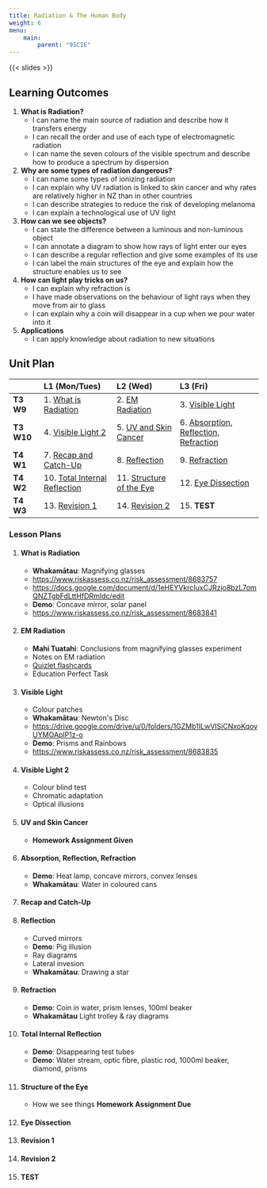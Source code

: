 ```yaml
---
title: Radiation & The Human Body
weight: 6
menu:
    main:
        parent: "9SCIE"
---
```


{{< slides >}}

## Learning Outcomes

1. __What is Radiation?__
    - I can name the main source of radiation and describe how it transfers energy
    - I can recall the order and use of each type of electromagnetic radiation
    - I can name the seven colours of the visible spectrum and describe how to produce a spectrum by dispersion
2. __Why are some types of radiation dangerous?__
    - I can name some types of ionizing radiation
    - I can explain why UV radiation is linked to skin cancer and why rates are relatively higher in NZ than in other countries
    - I can describe strategies to reduce the risk of developing melanoma
    - I can explain a technological use of UV light
3. __How can we see objects?__
    - I can state the difference between a luminous and non-luminous object
    - I can annotate a diagram to show how rays of light enter our eyes
    - I can describe a regular reflection and give some examples of its use
    - I can label the main structures of the eye and explain how the structure enables us to see
4. __How can light play tricks on us?__
    - I can explain why refraction is
    - I have made observations on the behaviour of light rays when they move from air to glass
    - I can explain why a coin will disappear in a cup when we pour water into it
5. __Applications__
    - I can apply knowledge about radiation to new situations

## Unit Plan

|            | L1 (Mon/Tues)                                               | L2 (Wed)                                          | L3 (Fri)                                                                   |
|:-----------|:------------------------------------------------------------|:--------------------------------------------------|:---------------------------------------------------------------------------|
| __T3 W9__  | 1. [What is Radiation](#what-is-radiation)                  | 2. [EM Radiation](#em-radiation)                  | 3. [Visible Light](#visible-light)                                         |
| __T3 W10__ | 4. [Visible Light 2](#visible-light-2)                      | 5. [UV and Skin Cancer](#uv-and-skin-cancer)      | 6. [Absorption, Reflection, Refraction](#absorption-reflection-refraction) |
| __T4 W1__  | 7. [Recap and Catch-Up](#recap-and-catch-up)                | 8. [Reflection](#reflection)                      | 9. [Refraction](#refraction)                                               |
| __T4 W2__  | 10. [Total Internal Reflection](#total-internal-reflection) | 11. [Structure of the Eye](#structure-of-the-eye) | 12. [Eye Dissection](#eye-dissection)                                      |
| __T4 W3__  | 13. [Revision 1](#revision-1)                               | 14. [Revision 2](#revision-2)                     | 15. __TEST__                                                               |

### Lesson Plans

1. #### What is Radiation
    - __Whakamātau__: Magnifying glasses
    - https://www.riskassess.co.nz/risk_assessment/8683757
    - https://docs.google.com/document/d/1eHEYVkrcIuxCJRzjo8bzL7omQNZTgbFdLttHfDRmIdc/edit
    - __Demo__: Concave mirror, solar panel
    - https://www.riskassess.co.nz/risk_assessment/8683841
2. #### EM Radiation
    - __Mahi Tuatahi__: Conclusions from magnifying glasses experiment
    - Notes on EM radiation
    - [Quizlet flashcards](https://quizlet.com/nz/526266053/electromagnetic-spectrum-flash-cards/)
    - Education Perfect Task
3. #### Visible Light
    - Colour patches
    - __Whakamātau__: Newton's Disc
    - https://drive.google.com/drive/u/0/folders/1GZMb1ILwVISiCNxoKqoyUYMOAplP1z-o
    - __Demo__: Prisms and Rainbows
    - https://www.riskassess.co.nz/risk_assessment/8683835
4. #### Visible Light 2
    - Colour blind test
    - Chromatic adaptation
    - Optical illusions
5. #### UV and Skin Cancer
    - __Homework Assignment Given__
6. #### Absorption, Reflection, Refraction
    - __Demo__: Heat lamp, concave mirrors, convex lenses
    - __Whakamātau__: Water in coloured cans
7. #### Recap and Catch-Up
8. #### Reflection
    - Curved mirrors
    - __Demo__: Pig illusion
    - Ray diagrams
    - Lateral invesion
    - __Whakamātau__: Drawing a star
9. #### Refraction
    - __Demo__: Coin in water, prism lenses, 100ml beaker
    - __Whakamātau__ Light trolley & ray diagrams
10. #### Total Internal Reflection
    - __Demo__: Disappearing test tubes
    - __Demo__: Water stream, optic fibre, plastic rod, 1000ml beaker, diamond, prisms
11. #### Structure of the Eye
    - How we see things
    __Homework Assignment Due__
12. #### Eye Dissection
13. #### Revision 1
14. #### Revision 2
15. #### __TEST__ 
